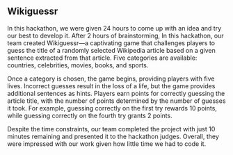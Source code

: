 ## Wikiguessr

In this hackathon, we were given 24 hours to come up with an idea and try our best to develop it. 
After 2 hours of brainstorming, In this hackathon, our team created Wikiguessr—a captivating game that challenges players to guess the title of a randomly 
selected Wikipedia article based on a given sentence extracted from that article. 
Five categories are available: countries, celebrities, movies, books, and sports.

Once a category is chosen, the game begins, providing players with five lives. Incorrect guesses result in the loss of a life, but the game provides 
additional sentences as hints. Players earn points for correctly guessing the article title, with the number of points determined by the number of guesses it took. 
For example, guessing correctly on the first try rewards 10 points, while guessing correctly on the fourth try grants 2 points.

Despite the time constraints, our team completed the project with just 10 minutes remaining and presented it to the hackathon judges. 
Overall, they were impressed with our work given how little time we had to code it.
